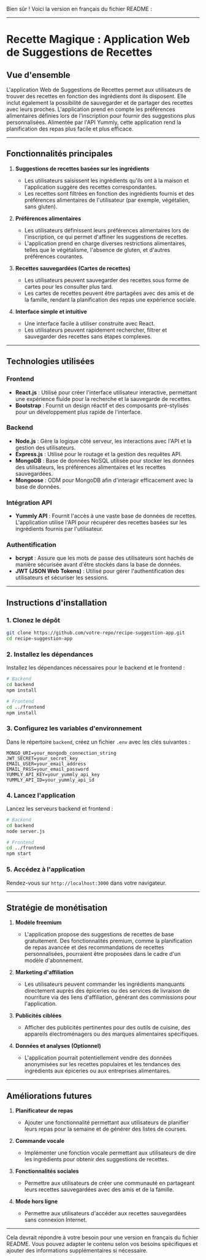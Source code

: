 Bien sûr ! Voici la version en français du fichier README :

---

# **Recette Magique : Application Web de Suggestions de Recettes**

## **Vue d'ensemble**  
L'application Web de Suggestions de Recettes permet aux utilisateurs de trouver des recettes en fonction des ingrédients dont ils disposent. Elle inclut également la possibilité de sauvegarder et de partager des recettes avec leurs proches. L'application prend en compte les préférences alimentaires définies lors de l'inscription pour fournir des suggestions plus personnalisées. Alimentée par l'API Yummly, cette application rend la planification des repas plus facile et plus efficace.

---

## **Fonctionnalités principales**

1. **Suggestions de recettes basées sur les ingrédients**  
   - Les utilisateurs saisissent les ingrédients qu'ils ont à la maison et l'application suggère des recettes correspondantes.  
   - Les recettes sont filtrées en fonction des ingrédients fournis et des préférences alimentaires de l'utilisateur (par exemple, végétalien, sans gluten).  

2. **Préférences alimentaires**  
   - Les utilisateurs définissent leurs préférences alimentaires lors de l'inscription, ce qui permet d'affiner les suggestions de recettes.  
   - L'application prend en charge diverses restrictions alimentaires, telles que le végétalisme, l'absence de gluten, et d'autres préférences courantes.  

3. **Recettes sauvegardées (Cartes de recettes)**  
   - Les utilisateurs peuvent sauvegarder des recettes sous forme de cartes pour les consulter plus tard.  
   - Les cartes de recettes peuvent être partagées avec des amis et de la famille, rendant la planification des repas une expérience sociale.  

4. **Interface simple et intuitive**  
   - Une interface facile à utiliser construite avec React.  
   - Les utilisateurs peuvent rapidement rechercher, filtrer et sauvegarder des recettes sans étapes complexes.  

---

## **Technologies utilisées**

### **Frontend**
- **React.js** : Utilisé pour créer l'interface utilisateur interactive, permettant une expérience fluide pour la recherche et la sauvegarde de recettes.  
- **Bootstrap** : Fournit un design réactif et des composants pré-stylisés pour un développement plus rapide de l'interface.  

### **Backend**
- **Node.js** : Gère la logique côté serveur, les interactions avec l'API et la gestion des utilisateurs.  
- **Express.js** : Utilisé pour le routage et la gestion des requêtes API.  
- **MongoDB** : Base de données NoSQL utilisée pour stocker les données des utilisateurs, les préférences alimentaires et les recettes sauvegardées.  
- **Mongoose** : ODM pour MongoDB afin d'interagir efficacement avec la base de données.

### **Intégration API**
- **Yummly API** : Fournit l'accès à une vaste base de données de recettes. L'application utilise l'API pour récupérer des recettes basées sur les ingrédients fournis par l'utilisateur.

### **Authentification**
- **bcrypt** : Assure que les mots de passe des utilisateurs sont hachés de manière sécurisée avant d'être stockés dans la base de données.  
- **JWT (JSON Web Tokens)** : Utilisé pour gérer l'authentification des utilisateurs et sécuriser les sessions.

---

## **Instructions d'installation**

### **1. Clonez le dépôt**
```bash
git clone https://github.com/votre-repo/recipe-suggestion-app.git
cd recipe-suggestion-app
```

### **2. Installez les dépendances**
Installez les dépendances nécessaires pour le backend et le frontend :  
```bash
# Backend
cd backend
npm install

# Frontend
cd ../frontend
npm install
```

### **3. Configurez les variables d'environnement**
Dans le répertoire `backend`, créez un fichier `.env` avec les clés suivantes :  
```
MONGO_URI=your_mongodb_connection_string
JWT_SECRET=your_secret_key
EMAIL_USER=your_email_address
EMAIL_PASS=your_email_password
YUMMLY_API_KEY=your_yummly_api_key
YUMMLY_API_ID=your_yummly_api_id
```

### **4. Lancez l'application**
Lancez les serveurs backend et frontend :  
```bash
# Backend
cd backend
node server.js

# Frontend
cd ../frontend
npm start
```

### **5. Accédez à l'application**
Rendez-vous sur `http://localhost:3000` dans votre navigateur.

---

## **Stratégie de monétisation**

1. **Modèle freemium**  
   - L'application propose des suggestions de recettes de base gratuitement. Des fonctionnalités premium, comme la planification de repas avancée et des recommandations de recettes personnalisées, pourraient être proposées dans le cadre d'un modèle d'abonnement.  

2. **Marketing d'affiliation**  
   - Les utilisateurs peuvent commander les ingrédients manquants directement auprès des épiceries ou des services de livraison de nourriture via des liens d'affiliation, générant des commissions pour l'application.

3. **Publicités ciblées**  
   - Afficher des publicités pertinentes pour des outils de cuisine, des appareils électroménagers ou des marques alimentaires spécifiques.

4. **Données et analyses (Optionnel)**  
   - L'application pourrait potentiellement vendre des données anonymisées sur les recettes populaires et les tendances des ingrédients aux épiceries ou aux entreprises alimentaires.

---

## **Améliorations futures**

1. **Planificateur de repas**  
   - Ajouter une fonctionnalité permettant aux utilisateurs de planifier leurs repas pour la semaine et de générer des listes de courses.  

2. **Commande vocale**  
   - Implémenter une fonction vocale permettant aux utilisateurs de dire les ingrédients pour obtenir des suggestions de recettes.  

3. **Fonctionnalités sociales**  
   - Permettre aux utilisateurs de créer une communauté en partageant leurs recettes sauvegardées avec des amis et de la famille.  

4. **Mode hors ligne**  
   - Permettre aux utilisateurs d'accéder aux recettes sauvegardées sans connexion Internet.

---

Cela devrait répondre à votre besoin pour une version en français du fichier README. Vous pouvez adapter le contenu selon vos besoins spécifiques et ajouter des informations supplémentaires si nécessaire.
